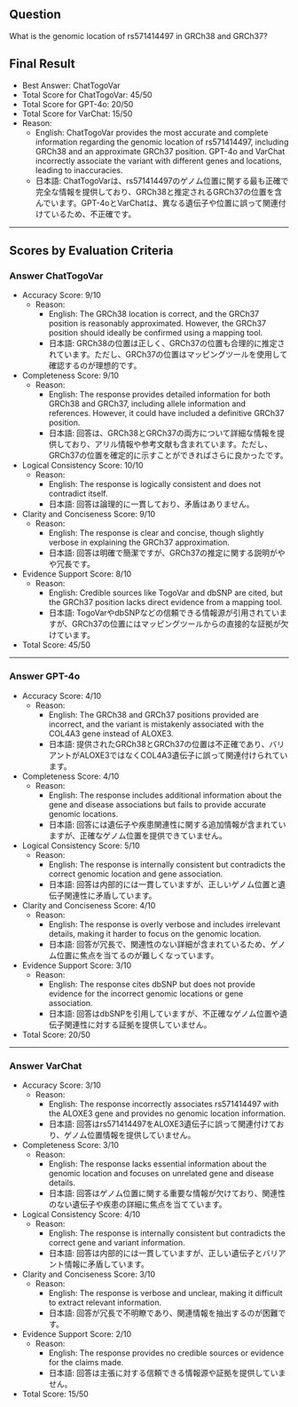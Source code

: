 ## Question

What is the genomic location of rs571414497 in GRCh38 and GRCh37?

## Final Result

- Best Answer: ChatTogoVar
- Total Score for ChatTogoVar: 45/50
- Total Score for GPT-4o: 20/50
- Total Score for VarChat: 15/50
- Reason:
  - English: ChatTogoVar provides the most accurate and complete information regarding the genomic location of rs571414497, including GRCh38 and an approximate GRCh37 position. GPT-4o and VarChat incorrectly associate the variant with different genes and locations, leading to inaccuracies.
  - 日本語: ChatTogoVarは、rs571414497のゲノム位置に関する最も正確で完全な情報を提供しており、GRCh38と推定されるGRCh37の位置を含んでいます。GPT-4oとVarChatは、異なる遺伝子や位置に誤って関連付けているため、不正確です。

---

## Scores by Evaluation Criteria

### Answer ChatTogoVar
- Accuracy Score: 9/10
  - Reason: 
    - English: The GRCh38 location is correct, and the GRCh37 position is reasonably approximated. However, the GRCh37 position should ideally be confirmed using a mapping tool.
    - 日本語: GRCh38の位置は正しく、GRCh37の位置も合理的に推定されています。ただし、GRCh37の位置はマッピングツールを使用して確認するのが理想的です。
- Completeness Score: 9/10
  - Reason: 
    - English: The response provides detailed information for both GRCh38 and GRCh37, including allele information and references. However, it could have included a definitive GRCh37 position.
    - 日本語: 回答は、GRCh38とGRCh37の両方について詳細な情報を提供しており、アリル情報や参考文献も含まれています。ただし、GRCh37の位置を確定的に示すことができればさらに良かったです。
- Logical Consistency Score: 10/10
  - Reason: 
    - English: The response is logically consistent and does not contradict itself.
    - 日本語: 回答は論理的に一貫しており、矛盾はありません。
- Clarity and Conciseness Score: 9/10
  - Reason: 
    - English: The response is clear and concise, though slightly verbose in explaining the GRCh37 approximation.
    - 日本語: 回答は明確で簡潔ですが、GRCh37の推定に関する説明がやや冗長です。
- Evidence Support Score: 8/10
  - Reason: 
    - English: Credible sources like TogoVar and dbSNP are cited, but the GRCh37 position lacks direct evidence from a mapping tool.
    - 日本語: TogoVarやdbSNPなどの信頼できる情報源が引用されていますが、GRCh37の位置にはマッピングツールからの直接的な証拠が欠けています。
- Total Score: 45/50

---

### Answer GPT-4o
- Accuracy Score: 4/10
  - Reason: 
    - English: The GRCh38 and GRCh37 positions provided are incorrect, and the variant is mistakenly associated with the COL4A3 gene instead of ALOXE3.
    - 日本語: 提供されたGRCh38とGRCh37の位置は不正確であり、バリアントがALOXE3ではなくCOL4A3遺伝子に誤って関連付けられています。
- Completeness Score: 4/10
  - Reason: 
    - English: The response includes additional information about the gene and disease associations but fails to provide accurate genomic locations.
    - 日本語: 回答には遺伝子や疾患関連性に関する追加情報が含まれていますが、正確なゲノム位置を提供できていません。
- Logical Consistency Score: 5/10
  - Reason: 
    - English: The response is internally consistent but contradicts the correct genomic location and gene association.
    - 日本語: 回答は内部的には一貫していますが、正しいゲノム位置と遺伝子関連性に矛盾しています。
- Clarity and Conciseness Score: 4/10
  - Reason: 
    - English: The response is overly verbose and includes irrelevant details, making it harder to focus on the genomic location.
    - 日本語: 回答が冗長で、関連性のない詳細が含まれているため、ゲノム位置に焦点を当てるのが難しくなっています。
- Evidence Support Score: 3/10
  - Reason: 
    - English: The response cites dbSNP but does not provide evidence for the incorrect genomic locations or gene association.
    - 日本語: 回答はdbSNPを引用していますが、不正確なゲノム位置や遺伝子関連性に対する証拠を提供していません。
- Total Score: 20/50

---

### Answer VarChat
- Accuracy Score: 3/10
  - Reason: 
    - English: The response incorrectly associates rs571414497 with the ALOXE3 gene and provides no genomic location information.
    - 日本語: 回答はrs571414497をALOXE3遺伝子に誤って関連付けており、ゲノム位置情報を提供していません。
- Completeness Score: 3/10
  - Reason: 
    - English: The response lacks essential information about the genomic location and focuses on unrelated gene and disease details.
    - 日本語: 回答はゲノム位置に関する重要な情報が欠けており、関連性のない遺伝子や疾患の詳細に焦点を当てています。
- Logical Consistency Score: 4/10
  - Reason: 
    - English: The response is internally consistent but contradicts the correct gene and variant information.
    - 日本語: 回答は内部的には一貫していますが、正しい遺伝子とバリアント情報に矛盾しています。
- Clarity and Conciseness Score: 3/10
  - Reason: 
    - English: The response is verbose and unclear, making it difficult to extract relevant information.
    - 日本語: 回答が冗長で不明瞭であり、関連情報を抽出するのが困難です。
- Evidence Support Score: 2/10
  - Reason: 
    - English: The response provides no credible sources or evidence for the claims made.
    - 日本語: 回答は主張に対する信頼できる情報源や証拠を提供していません。
- Total Score: 15/50